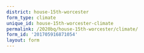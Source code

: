 ```yaml
---
district: house-15th-worcester
form_type: climate
unique_id: house-15th-worcester-climate
permalink: /2020bq/house-15th-worcester/climate/
form_id: '201705916871054'
layout: form
---
```

